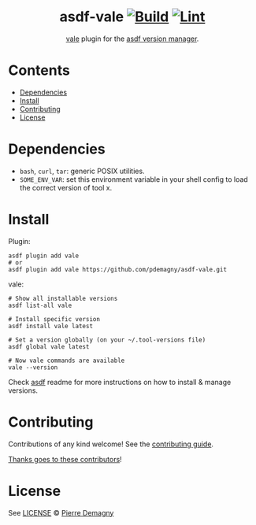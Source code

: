<div align="center">

# asdf-vale [![Build](https://github.com/pdemagny/asdf-vale/actions/workflows/build.yml/badge.svg)](https://github.com/pdemagny/asdf-vale/actions/workflows/build.yml) [![Lint](https://github.com/pdemagny/asdf-vale/actions/workflows/lint.yml/badge.svg)](https://github.com/pdemagny/asdf-vale/actions/workflows/lint.yml)


[vale](https://vale.sh/docs/) plugin for the [asdf version manager](https://asdf-vm.com).

</div>

# Contents

- [Dependencies](#dependencies)
- [Install](#install)
- [Contributing](#contributing)
- [License](#license)

# Dependencies

- `bash`, `curl`, `tar`: generic POSIX utilities.
- `SOME_ENV_VAR`: set this environment variable in your shell config to load the correct version of tool x.

# Install

Plugin:

```shell
asdf plugin add vale
# or
asdf plugin add vale https://github.com/pdemagny/asdf-vale.git
```

vale:

```shell
# Show all installable versions
asdf list-all vale

# Install specific version
asdf install vale latest

# Set a version globally (on your ~/.tool-versions file)
asdf global vale latest

# Now vale commands are available
vale --version
```

Check [asdf](https://github.com/asdf-vm/asdf) readme for more instructions on how to
install & manage versions.

# Contributing

Contributions of any kind welcome! See the [contributing guide](contributing.md).

[Thanks goes to these contributors](https://github.com/pdemagny/asdf-vale/graphs/contributors)!

# License

See [LICENSE](LICENSE) © [Pierre Demagny](https://github.com/pdemagny/)
